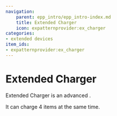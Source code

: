 ```yaml
---
navigation:
    parent: epp_intro/epp_intro-index.md
    title: Extended Charger
    icon: expatternprovider:ex_charger
categories:
- extended devices
item_ids:
- expatternprovider:ex_charger
---
```


# Extended Charger

<Row gap="20">
<BlockImage id="expatternprovider:ex_charger" scale="8"></BlockImage>
</Row>

Extended Charger is an advanced <ItemLink id="ae2:charger" />.

It can charge 4 items at the same time.
